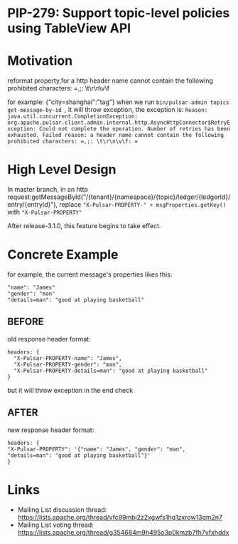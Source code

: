 # PIP-279: Support topic-level policies using TableView API

# Motivation

reformat property,for a http header name cannot contain the following prohibited characters: =,;: \t\r\n\v\f

for example:
{"city=shanghai":"tag"}
when we run `bin/pulsar-admin topics get-message-by-id `, it will throw exception, the exception is:
`Reason: java.util.concurrent.CompletionException: org.apache.pulsar.client.admin.internal.http.AsyncHttpConnector$RetryException: Could not complete the operation. Number of retries has been exhausted. Failed reason: a header name cannot contain the following prohibited characters: =,;: \t\r\n\v\f: =`

# High Level Design

In master branch,
in an http request:getMessageById("/{tenant}/{namespace}/{topic}/ledger/{ledgerId}/entry/{entryId}"),
replace `"X-Pulsar-PROPERTY-" + msgProperties.getKey()` with `"X-Pulsar-PROPERTY"`

After release-3.1.0, this feature begins to take effect.

# Concrete Example

for example, the current message's properties likes this:
```
"name": "James"
"gender": "man"
"details=man": "good at playing basketball"
```

## BEFORE
old response header format:
```
headers: {
  "X-Pulsar-PROPERTY-name": "James",
  "X-Pulsar-PROPERTY-gender": "man",
  "X-Pulsar-PROPERTY-details=man": "good at playing basketball"
}
```
but it will throw exception in the end check

## AFTER
new response header format:
```
headers: {
"X-Pulsar-PROPERTY": '{"name": "James", "gender": "man", "details=man": "good at playing basketball"}'
}
```

# Links

<!--
Updated afterwards
-->
* Mailing List discussion thread: https://lists.apache.org/thread/vfc99mbj2z2xgwfs1hq1zxrow13qm2n7
* Mailing List voting thread: https://lists.apache.org/thread/g354684m9h495o3p0kmzb7fh7vfxhddx

